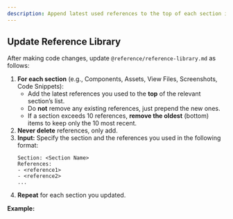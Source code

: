 ```yaml
---
description: Append latest used references to the top of each section in @reference/reference-library.md, maintaining a max of 10 per section.
---
```


## Update Reference Library

After making code changes, update `@reference/reference-library.md` as follows:

1. **For each section** (e.g., Components, Assets, View Files, Screenshots, Code Snippets):
    - Add the latest references you used to the **top** of the relevant section’s list.
    - Do **not** remove any existing references, just prepend the new ones.
    - If a section exceeds 10 references, **remove the oldest** (bottom) items to keep only the 10 most recent.
2. **Never delete** references, only add.
3. **Input:** Specify the section and the references you used in the following format:
    ```
    Section: <Section Name>
    References:
    - <reference1>
    - <reference2>
    ...
    ```
4. **Repeat** for each section you updated.

**Example:**

